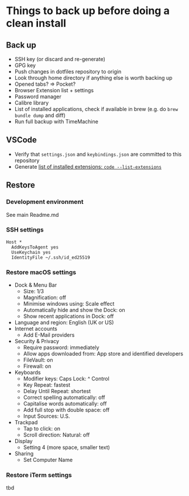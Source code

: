# Things to back up before doing a clean install

## Back up

* SSH key (or discard and re-generate)
* GPG key
* Push changes in dotfiles repository to origin
* Look through home directory if anything else is worth backing up
* Opened tabs? => Pocket?
* Browser Extension list + settings
* Password manager
* Calibre library
* List of installed applications, check if available in brew (e.g. do `brew bundle dump` and diff)
* Run full backup with TimeMachine

## VSCode

* Verify that `settings.json` and `keybindings.json` are committed to this repository
* Generate [list of installed extensions: `code --list-extensions`](https://superuser.com/a/1452176)

## Restore

### Development environment

See main Readme.md

### SSH settings

```ssh
Host *
  AddKeysToAgent yes
  UseKeychain yes
  IdentityFile ~/.ssh/id_ed25519
```

### Restore macOS settings

* Dock & Menu Bar
  * Size: 1/3
  * Magnification: off
  * Minimise windows using: Scale effect
  * Automatically hide and show the Dock: on
  * Show recent applications in Dock: off
* Language and region: English (UK or US)
* Internet accounts
  * Add E-Mail providers
* Security & Privacy
  * Require password: immediately
  * Allow apps downloaded from: App store and identified developers
  * FileVault: on
  * Firewall: on
* Keyboards
  * Modifier keys: Caps Lock: ^ Control
  * Key Repeat: fastest
  * Delay Until Repeat: shortest
  * Correct spelling automatically: off
  * Capitalise words automatically: off
  * Add full stop with double space: off
  * Input Sources: U.S.
* Trackpad
  * Tap to click: on
  * Scroll direction: Natural: off
* Display
  * Setting 4 (more space, smaller text)
* Sharing
  * Set Computer Name


### Restore iTerm settings

tbd
